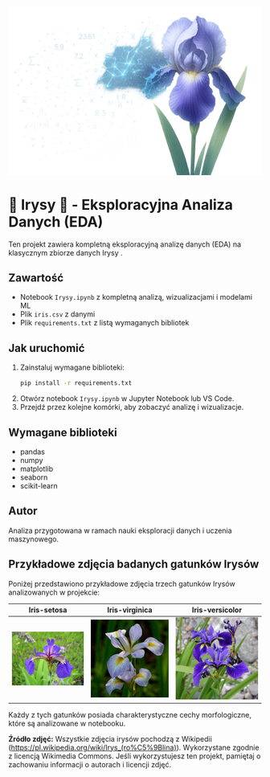 ![Okładka projektu](Foto/cover.png)

# 🪻 Irysy 🌼 - Eksploracyjna Analiza Danych (EDA)

Ten projekt zawiera kompletną eksploracyjną analizę danych (EDA) na klasycznym zbiorze danych Irysy .

## Zawartość
- Notebook `Irysy.ipynb` z kompletną analizą, wizualizacjami i modelami ML
- Plik `iris.csv` z danymi
- Plik `requirements.txt` z listą wymaganych bibliotek

## Jak uruchomić
1. Zainstaluj wymagane biblioteki:
   ```bash
   pip install -r requirements.txt
   ```
2. Otwórz notebook `Irysy.ipynb` w Jupyter Notebook lub VS Code.
3. Przejdź przez kolejne komórki, aby zobaczyć analizę i wizualizacje.

## Wymagane biblioteki
- pandas
- numpy
- matplotlib
- seaborn
- scikit-learn

## Autor
Analiza przygotowana w ramach nauki eksploracji danych i uczenia maszynowego.

## Przykładowe zdjęcia badanych gatunków Irysów 

Poniżej przedstawiono przykładowe zdjęcia trzech gatunków Irysów analizowanych w projekcie:

| Iris-setosa | Iris-virginica | Iris-versicolor |
|:-----------:|:--------------:|:---------------:|
| ![Iris-setosa](Foto/Iris-setosa.jpg) | ![Iris-virginica](Foto/Iris-virginica.jpg) | ![Iris-versicolor](Foto/Iris-versicolor.jpg) |

Każdy z tych gatunków posiada charakterystyczne cechy morfologiczne, które są analizowane w notebooku.

**Źródło zdjęć:** Wszystkie zdjęcia irysów pochodzą z Wikipedii (https://pl.wikipedia.org/wiki/Irys_(ro%C5%9Blina)). Wykorzystane zgodnie z licencją Wikimedia Commons. Jeśli wykorzystujesz ten projekt, pamiętaj o zachowaniu informacji o autorach i licencji zdjęć.
